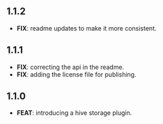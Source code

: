 ## 1.1.2

 - **FIX**: readme updates to make it more consistent.

## 1.1.1

 - **FIX**: correcting the api in the readme.
 - **FIX**: adding the license file for publishing.

## 1.1.0

 - **FEAT**: introducing a hive storage plugin.

